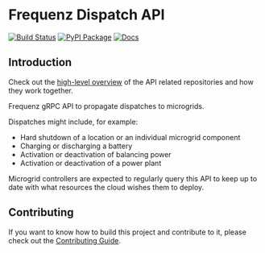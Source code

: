 # Frequenz Dispatch API

[![Build Status](https://github.com/frequenz-floss/frequenz-api-dispatch/actions/workflows/ci.yaml/badge.svg)](https://github.com/frequenz-floss/frequenz-api-dispatch/actions/workflows/ci.yaml)
[![PyPI Package](https://img.shields.io/pypi/v/frequenz-api-dispatch)](https://pypi.org/project/frequenz-api-dispatch/)
[![Docs](https://img.shields.io/badge/docs-latest-informational)](https://frequenz-floss.github.io/frequenz-api-dispatch/)

## Introduction

Check out the [high-level overview](https://github.com/frequenz-io/rnd/wiki/APIs-repository-structure) of the API related repositories and how they work together.

Frequenz gRPC API to propagate dispatches to microgrids.

Dispatches might include, for example:

* Hard shutdown of a location or an individual microgrid component
* Charging or discharging a battery
* Activation or deactivation of balancing power
* Activation or deactivation of a power plant

Microgrid controllers are expected to regularly query this API to keep up to
date with what resources the cloud wishes them to deploy.

## Contributing

If you want to know how to build this project and contribute to it, please
check out the [Contributing Guide](CONTRIBUTING.md).
